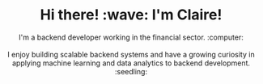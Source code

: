 <h1 align="center">
Hi there! :wave: I'm Claire!
</h1>

<p align="center">
I'm a backend developer working in the financial sector. :computer: <br>&nbsp;<br>
I enjoy building scalable backend systems and have a growing curiosity in applying machine learning and data analytics to backend development. :seedling:
</p>
